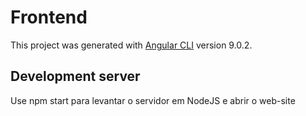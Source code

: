 # Frontend

This project was generated with [Angular CLI](https://github.com/angular/angular-cli) version 9.0.2.

## Development server

Use npm start para levantar o servidor em NodeJS e abrir o web-site


